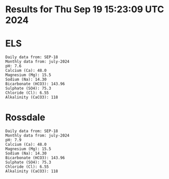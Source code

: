 # Results for Thu Sep 19 15:23:09 UTC 2024
# ELS
```
Daily data from: SEP-18
Monthly data from: july-2024
pH: 7.6
Calcium (Ca): 48.0
Magnesium (Mg): 15.5
Sodium (Na): 14.30
Bicarbonate (HCO3): 143.96
Sulphate (SO4): 75.3
Chloride (Cl): 6.55
Alkalinity (CaCO3): 118
```
# Rossdale
```
Daily data from: SEP-18
Monthly data from: july-2024
pH: 7.9
Calcium (Ca): 48.0
Magnesium (Mg): 15.5
Sodium (Na): 14.30
Bicarbonate (HCO3): 143.96
Sulphate (SO4): 75.3
Chloride (Cl): 6.55
Alkalinity (CaCO3): 118
```
